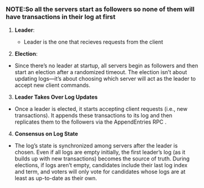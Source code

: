 ### NOTE:So all the servers start as followers so none of them will have transactions in their log at first

1. **Leader**:
   - Leader is the one that recieves requests from the client


2. **Election**:
- Since there’s no leader at startup, all servers begin as followers and then start an election after a randomized timeout. The election isn’t about updating logs—it’s about choosing which server will act as the leader to accept new client commands.

3. **Leader Takes Over Log Updates**
- Once a leader is elected, it starts accepting client requests (i.e., new transactions). It appends these transactions to its log and then replicates them to the followers via the AppendEntries RPC .

4. **Consensus on Log State**
- The log’s state is synchronized among servers after the leader is chosen. Even if all logs are empty initially, the first leader’s log (as it builds up with new transactions) becomes the source of truth. During elections, if logs aren’t empty, candidates include their last log index and term, and voters will only vote for candidates whose logs are at least as up-to-date as their own.
